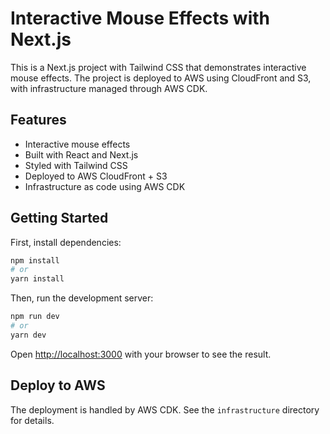 # Interactive Mouse Effects with Next.js

This is a Next.js project with Tailwind CSS that demonstrates interactive mouse effects. The project is deployed to AWS using CloudFront and S3, with infrastructure managed through AWS CDK.

## Features
- Interactive mouse effects
- Built with React and Next.js
- Styled with Tailwind CSS
- Deployed to AWS CloudFront + S3
- Infrastructure as code using AWS CDK

## Getting Started

First, install dependencies:

```bash
npm install
# or
yarn install
```

Then, run the development server:

```bash
npm run dev
# or
yarn dev
```

Open [http://localhost:3000](http://localhost:3000) with your browser to see the result.

## Deploy to AWS

The deployment is handled by AWS CDK. See the `infrastructure` directory for details.